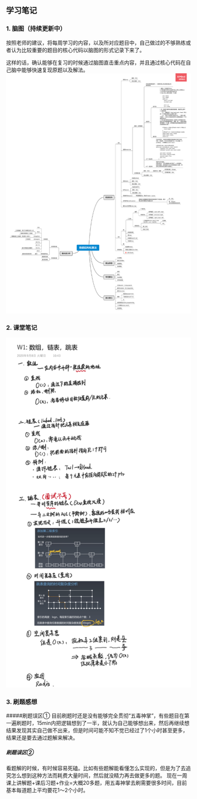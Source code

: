 ## 学习笔记

### 1. 脑图（持续更新中）
按照老师的建议，将每周学习的内容，以及所对应题目中，自己做过的不够熟练或者认为比较重要的题目的核心代码以脑图的形式记录下来了。

这样的话，确认能够在复习的时候通过脑图直击重点内容，并且通过核心代码在自己脑中能够快速复现原题以及解法。
![脑图](./image/数据结构和算法.png)


### 2. 课堂笔记
![课堂笔记](./image/W1%20数组，链表，跳表.png)


### 3. 刷题感想
#####刷题误区①
目前刷题时还是没有能够完全贯彻“五毒神掌”，有些题目在第一遍刷题时，15min内把逻辑想到了一半，就认为自己能够想出来，然后再继续想结果发现其实自己做不出来，但是时间可能不知不觉已经过了1个小时甚至更多，结果还是要去通过题解来解决。
##### 刷题误区②
看题解的时候，有时候容易死磕。比如有些题解能看懂怎么实现的，但是为了去追究怎么想到这种方法而耗费大量时间，然后就没精力再去做更多的题。
现在一周课上讲解题+课后习题+作业=大概20多题，用五毒神掌去刷需要很多时间，目前基本每道题上平均要花1～2个小时。